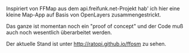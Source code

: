 Inspiriert von FFMap aus dem api.freifunk.net-Projekt hab' ich hier eine kleine Map-App auf Basis von
OpenLayers zusammengestrickt.

Das ganze ist momentan noch ein "proof of concept" und der Code muß auch noch wesentlich überarbeitet werden.

Der aktuelle Stand ist unter http://ratopi.github.io/ffosm zu sehen.
